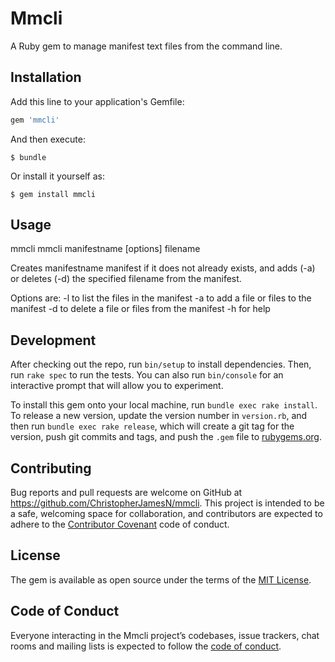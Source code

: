 # Mmcli

A Ruby gem to manage manifest text files from the command line.

## Installation

Add this line to your application's Gemfile:

```ruby
gem 'mmcli'
```

And then execute:

    $ bundle

Or install it yourself as:

    $ gem install mmcli

## Usage
mmcli mmcli manifestname [options] filename

Creates manifestname manifest if it does not already exists, and adds (-a) or deletes (-d) the specified filename from the manifest.

Options are:
-l to list the files in the manifest
-a to add a file or files to the manifest
-d to delete a file or files from the manifest
-h for help

## Development

After checking out the repo, run `bin/setup` to install dependencies. Then, run `rake spec` to run the tests. You can also run `bin/console` for an interactive prompt that will allow you to experiment.

To install this gem onto your local machine, run `bundle exec rake install`. To release a new version, update the version number in `version.rb`, and then run `bundle exec rake release`, which will create a git tag for the version, push git commits and tags, and push the `.gem` file to [rubygems.org](https://rubygems.org).

## Contributing

Bug reports and pull requests are welcome on GitHub at https://github.com/ChristopherJamesN/mmcli. This project is intended to be a safe, welcoming space for collaboration, and contributors are expected to adhere to the [Contributor Covenant](http://contributor-covenant.org) code of conduct.

## License

The gem is available as open source under the terms of the [MIT License](https://opensource.org/licenses/MIT).

## Code of Conduct

Everyone interacting in the Mmcli project’s codebases, issue trackers, chat rooms and mailing lists is expected to follow the [code of conduct](https://github.com/ChristopherJamesN/mmcli/blob/master/CODE_OF_CONDUCT.md).
